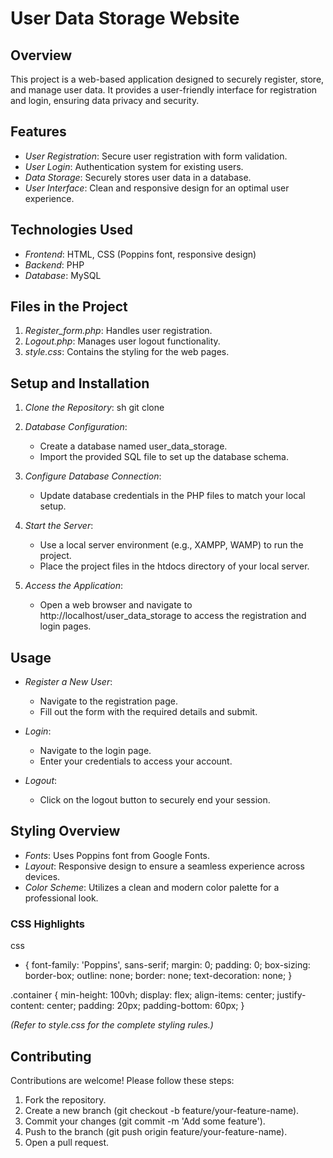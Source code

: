# User Data Storage Website

## Overview

This project is a web-based application designed to securely register, store, and manage user data. It provides a user-friendly interface for registration and login, ensuring data privacy and security.

## Features

- *User Registration*: Secure user registration with form validation.
- *User Login*: Authentication system for existing users.
- *Data Storage*: Securely stores user data in a database.
- *User Interface*: Clean and responsive design for an optimal user experience.

## Technologies Used

- *Frontend*: HTML, CSS (Poppins font, responsive design)
- *Backend*: PHP
- *Database*: MySQL

## Files in the Project

1. *Register_form.php*: Handles user registration.
2. *Logout.php*: Manages user logout functionality.
3. *style.css*: Contains the styling for the web pages.

## Setup and Installation

1. *Clone the Repository*:
    sh
    git clone <repository-url>
    

2. *Database Configuration*:
    - Create a database named user_data_storage.
    - Import the provided SQL file to set up the database schema.

3. *Configure Database Connection*:
    - Update database credentials in the PHP files to match your local setup.

4. *Start the Server*:
    - Use a local server environment (e.g., XAMPP, WAMP) to run the project.
    - Place the project files in the htdocs directory of your local server.

5. *Access the Application*:
    - Open a web browser and navigate to http://localhost/user_data_storage to access the registration and login pages.

## Usage

- *Register a New User*:
    - Navigate to the registration page.
    - Fill out the form with the required details and submit.
  
- *Login*:
    - Navigate to the login page.
    - Enter your credentials to access your account.

- *Logout*:
    - Click on the logout button to securely end your session.

## Styling Overview

- *Fonts*: Uses Poppins font from Google Fonts.
- *Layout*: Responsive design to ensure a seamless experience across devices.
- *Color Scheme*: Utilizes a clean and modern color palette for a professional look.

### CSS Highlights

css
* {
    font-family: 'Poppins', sans-serif;
    margin: 0;
    padding: 0;
    box-sizing: border-box;
    outline: none;
    border: none;
    text-decoration: none;
}

.container {
    min-height: 100vh;
    display: flex;
    align-items: center;
    justify-content: center;
    padding: 20px;
    padding-bottom: 60px;
}

*(Refer to style.css for the complete styling rules.)*

## Contributing

Contributions are welcome! Please follow these steps:
1. Fork the repository.
2. Create a new branch (git checkout -b feature/your-feature-name).
3. Commit your changes (git commit -m 'Add some feature').
4. Push to the branch (git push origin feature/your-feature-name).
5. Open a pull request.

